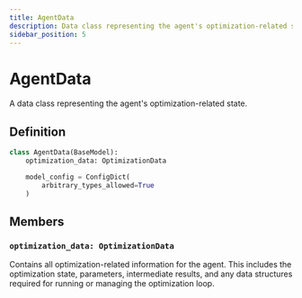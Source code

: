 ```yaml
---
title: AgentData
description: Data class representing the agent's optimization-related state
sidebar_position: 5
---
```


# AgentData

A data class representing the agent's optimization-related state.

## Definition

```python
class AgentData(BaseModel):
    optimization_data: OptimizationData

    model_config = ConfigDict(
        arbitrary_types_allowed=True
    )
```

## Members

### `optimization_data: OptimizationData`

Contains all optimization-related information for the agent. This includes the optimization state, parameters, intermediate results, and any data structures required for running or managing the optimization loop.